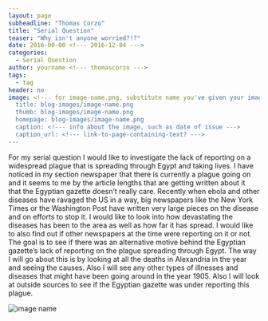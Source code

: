 ```yaml
---
layout: page
subheadline: "Thomas Corzo"
title: "Serial Question"
teaser: "Why isn't anyone worried?!?"
date: 2016-00-00 <!--- 2016-12-04 --->
categories:
  - Serial Question
author: yourname <!--- thomascorzo --->
tags:
  - tag
header: no
image: <!--- for image-name.png, substitute name you've given your image file --->
  title: blog-images/image-name.png
  thumb: blog-images/image-name.png
  homepage: blog-images/image-name.png
  caption: <!--- info about the image, such as date of issue --->
  caption_url: <!--- link-to-page-containing-text? --->
---
```


For my serial question I would like to investigate the lack of reporting on a widespread plague that is spreading through Egypt and taking lives. I have noticed in my section newspaper that there is currently a plague going on and it seems to me by the article lengths that are getting written about it that the Egyptian gazette doesn’t really care. Recently when ebola and other diseases have ravaged the US in a way, big newspapers like the New York Times or the Washington Post have written very large pieces on the disease and on efforts to stop it. I would like to look into how devastating the diseases has been to the area as well as how far it has spread. I would like to also find out if other newspapers at the time were reporting on it or not. The goal is to see if there was an alternative motive behind the Egyptian gazette’s lack of reporting on the plague spreading through Egypt.
The way I will go about this is by looking at all the deaths in Alexandria in the year and seeing the causes. Also I will see any other types of illnesses and diseases that might have been going around in the year 1905. Also I will look at outside sources to see if the Egyptian gazette was under reporting this plague.



![image name](https://github.com/dig-eg-gaz/dig-eg-gaz.github.io/blob/master/images/blog-images/image-name.png?raw=true)
